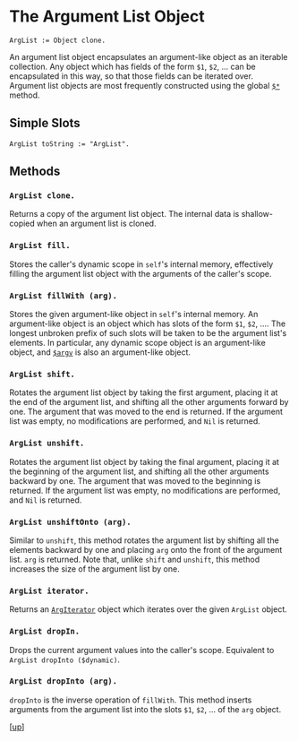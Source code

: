 
# The Argument List Object

    ArgList := Object clone.

An argument list object encapsulates an argument-like object as an
iterable collection. Any object which has fields of the form `$1`,
`$2`, ... can be encapsulated in this way, so that those fields can be
iterated over. Argument list objects are most frequently constructed
using the global [`$*`](global.md#global-) method.

## Simple Slots

    ArgList toString := "ArgList".

## Methods

### `ArgList clone.`

Returns a copy of the argument list object. The internal data is
shallow-copied when an argument list is cloned.

### `ArgList fill.`

Stores the caller's dynamic scope in `self`'s internal memory,
effectively filling the argument list object with the arguments of the
caller's scope.

### `ArgList fillWith (arg).`

Stores the given argument-like object in `self`'s internal memory. An
argument-like object is an object which has slots of the form `$1`,
`$2`, .... The longest unbroken prefix of such slots will be taken to
be the argument list's elements. In particular, any dynamic scope
object is an argument-like object,
and [`$argv`](global.md#global-argv) is also an argument-like object.

### `ArgList shift.`

Rotates the argument list object by taking the first argument, placing
it at the end of the argument list, and shifting all the other
arguments forward by one. The argument that was moved to the end is
returned. If the argument list was empty, no modifications are
performed, and `Nil` is returned.

### `ArgList unshift.`

Rotates the argument list object by taking the final argument, placing
it at the beginning of the argument list, and shifting all the other
arguments backward by one. The argument that was moved to the
beginning is returned. If the argument list was empty, no
modifications are performed, and `Nil` is returned.

### `ArgList unshiftOnto (arg).`

Similar to `unshift`, this method rotates the argument list by
shifting all the elements backward by one and placing `arg` onto the
front of the argument list. `arg` is returned. Note that, unlike
`shift` and `unshift`, this method increases the size of the argument
list by one.

### `ArgList iterator.`

Returns an [`ArgIterator`](iterator.md#argiterator) object which
iterates over the given `ArgList` object.

### `ArgList dropIn.`

Drops the current argument values into the caller's scope. Equivalent
to `ArgList dropInto ($dynamic)`.

### `ArgList dropInto (arg).`

`dropInto` is the inverse operation of `fillWith`. This method inserts
arguments from the argument list into the slots `$1`, `$2`, ... of the
`arg` object.

[[up](.)]
